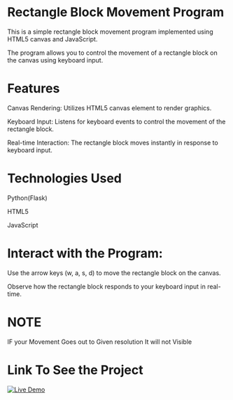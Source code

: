 # Rectangle Block Movement Program

This is a simple rectangle block movement program implemented using HTML5 canvas and JavaScript. 

The program allows you to control the movement of a rectangle block on the canvas using keyboard input.

# Features
Canvas Rendering: Utilizes HTML5 canvas element to render graphics.

Keyboard Input: Listens for keyboard events to control the movement of the rectangle block.

Real-time Interaction: The rectangle block moves instantly in response to keyboard input.

# Technologies Used

Python(Flask)

HTML5

JavaScript

# Interact with the Program:

Use the arrow keys (w, a, s, d) to move the rectangle block on the canvas.

Observe how the rectangle block responds to your keyboard input in real-time.


# NOTE

IF your Movement Goes out to Given resolution It will not Visible

# Link To See the Project
[![Live Demo](https://img.shields.io/badge/LiveDemo%20-%23276DC3.svg?&style=for-the-badge&logo=&logoColor=white)](https://hotshot003.github.io/Rectangle-Movement/)



